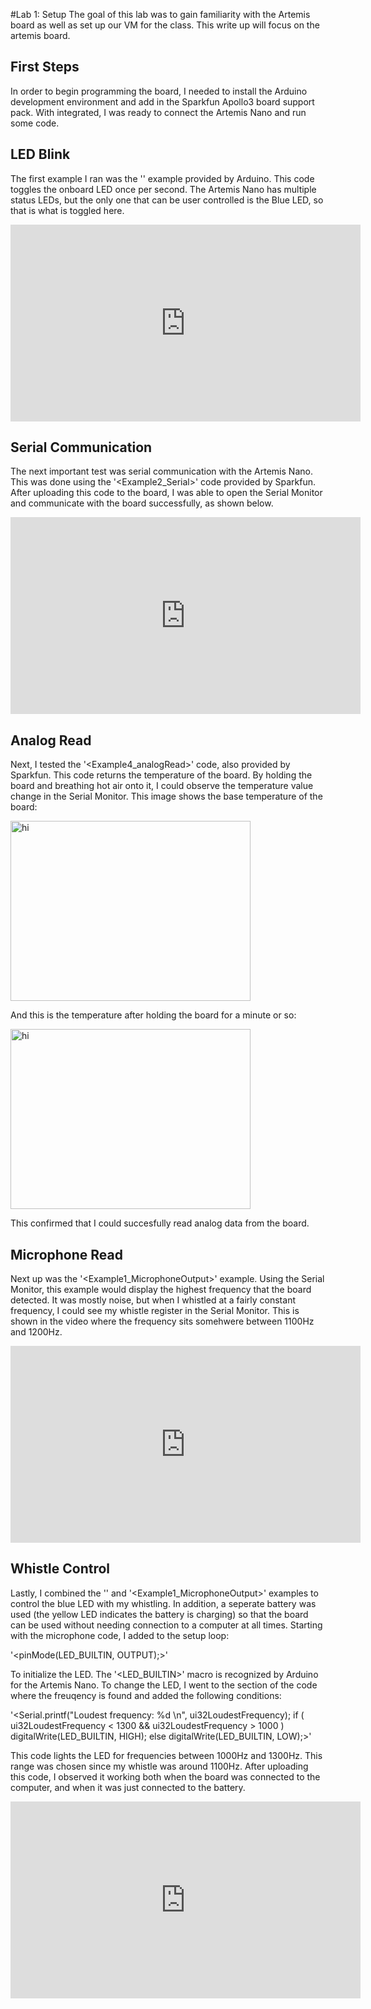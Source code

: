 #Lab 1: Setup
The goal of this lab was to gain familiarity with the Artemis board as well as set up our VM for the class. This write up will focus on the artemis board.
## First Steps
In order to begin programming the board, I needed to install the Arduino development environment and add in the Sparkfun Apollo3 board support pack. With integrated, I was ready to connect the Artemis Nano and run some code.
## LED Blink
The first example I ran was the '<Blink>' example provided by Arduino. This code toggles the onboard LED once per second. The Artemis Nano has multiple status LEDs, but the only one that can be user controlled is the Blue LED, so that is what is toggled here.

<iframe width="560" height="315" src="https://www.youtube.com/embed/tHG4yXJTqCA" frameborder="0" allow="accelerometer; autoplay; encrypted-media; gyroscope; picture-in-picture" allowfullscreen></iframe>

## Serial Communication
The next important test was serial communication with the Artemis Nano. This was done using the '<Example2_Serial>' code provided by Sparkfun. After uploading this code to the board, I was able to open the Serial Monitor and communicate with the board successfully, as shown below. 

<iframe width="560" height="315" src="https://www.youtube.com/embed/p75CnPiYeoA" frameborder="0" allow="accelerometer; autoplay; encrypted-media; gyroscope; picture-in-picture" allowfullscreen></iframe>

## Analog Read
Next, I tested the '<Example4_analogRead>' code, also provided by Sparkfun. This code returns the temperature of the board. By holding the board and breathing hot air onto it, I could observe the temperature value change in the Serial Monitor. This image shows the base temperature of the board:

<img src="../images/base_temp.jpg" width="384" height="288" alt="hi" class="inline"/>

And this is the temperature after holding the board for a minute or so:

<img src="../images/warm_temp.jpg" width="384" height="288" alt="hi" class="inline"/>

This confirmed that I could succesfully read analog data from the board.

## Microphone Read
Next up was the '<Example1_MicrophoneOutput>' example. Using the Serial Monitor, this example would display the highest frequency that the board detected. It was mostly noise, but when I whistled at a fairly constant frequency, I could see my whistle register in the Serial Monitor. This is shown in the video where the frequency sits somehwere between 1100Hz and 1200Hz.  

<iframe width="560" height="315" src="https://www.youtube.com/embed/YxmaB9ZdKSA" frameborder="0" allow="accelerometer; autoplay; encrypted-media; gyroscope; picture-in-picture" allowfullscreen></iframe>

## Whistle Control
Lastly, I combined the '<Blink>' and '<Example1_MicrophoneOutput>' examples to control the blue LED with my whistling. In addition, a seperate battery was used (the yellow LED indicates the battery is charging) so that the board can be used without needing connection to a computer at all times. Starting with the microphone code, I added to the setup loop:

'<pinMode(LED_BUILTIN, OUTPUT);>'

To initialize the LED. The '<LED_BUILTIN>' macro is recognized by Arduino for the Artemis Nano. To change the LED, I went to the section of the code where the freuqency is found and added the following conditions:

'<Serial.printf("Loudest frequency: %d         \n", ui32LoudestFrequency);
  if ( ui32LoudestFrequency < 1300 && ui32LoudestFrequency > 1000 ) digitalWrite(LED_BUILTIN, HIGH);
  else digitalWrite(LED_BUILTIN, LOW);>'

This code lights the LED for frequencies between 1000Hz and 1300Hz. This range was chosen since my whistle was around 1100Hz. After uploading this code, I observed it working both when the board was connected to the computer, and when it was just connected to the battery.

<iframe width="560" height="315" src="https://www.youtube.com/embed/qE5PdKLxpS0" frameborder="0" allow="accelerometer; autoplay; encrypted-media; gyroscope; picture-in-picture" allowfullscreen></iframe>
